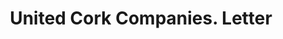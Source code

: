---
doi: 10.7916/D8NZ9KQF
date_other: '1913'
date_other_textual: '1913'
form: correspondence
genre:
- Letters (correspondence)
name:
- United Cork Companies
object_in_context_url: https://biggert.cul.columbia.edu/items/view/ave_biggert_01139
subject_hierarchical_geographic:
- New York, New York, United States
subject_name:
- United Cork Companies
title: United Cork Companies. Letter
sort_title: United Cork Companies. Letter
call_number: ave_biggert_01139
coordinates:
- 40.71277777777778,-74.00583333333333
pid: ave_biggert_01139
identifiers: ave_biggert_01139
thumbnail: false
permalink: /biggert/ave_biggert_01139/
layout: iiif-image-page
---